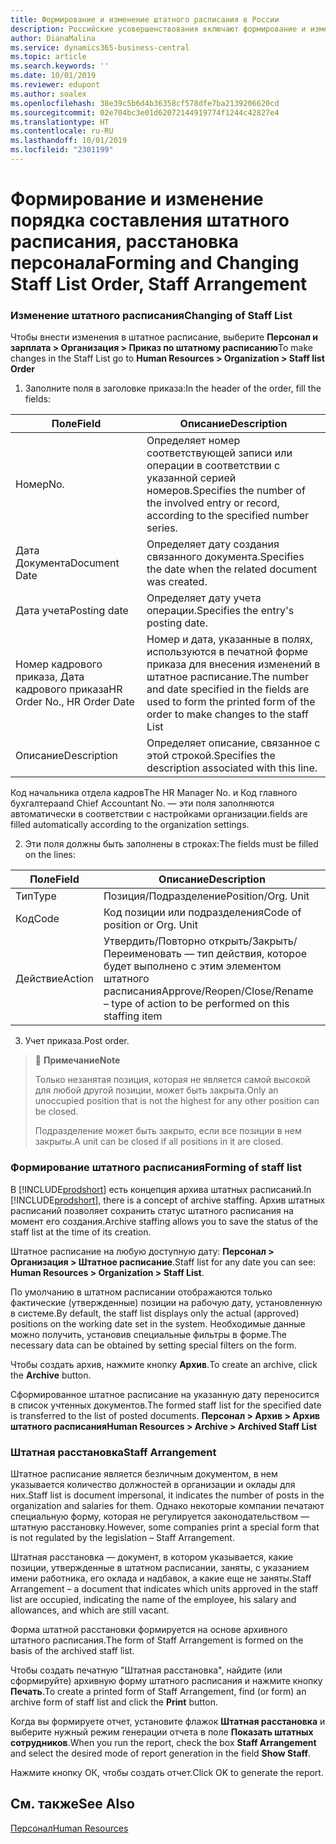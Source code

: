 ```yaml
---
title: Формирование и изменение штатного расписания в России
description: Российские усовершенствования включают формирование и изменение штатного расписания.
author: DianaMalina
ms.service: dynamics365-business-central
ms.topic: article
ms.search.keywords: ''
ms.date: 10/01/2019
ms.reviewer: edupont
ms.author: soalex
ms.openlocfilehash: 38e39c5b6d4b36358cf578dfe7ba2139206620cd
ms.sourcegitcommit: 02e704bc3e01d62072144919774f1244c42827e4
ms.translationtype: HT
ms.contentlocale: ru-RU
ms.lasthandoff: 10/01/2019
ms.locfileid: "2301199"
---
```

# <a name="forming-and-changing-staff-list-order-staff-arrangement"></a><span data-ttu-id="901af-103">Формирование и изменение порядка составления штатного расписания, расстановка персонала</span><span class="sxs-lookup"><span data-stu-id="901af-103">Forming and Changing Staff List Order, Staff Arrangement</span></span>

### <a name="changing-of-staff-list"></a><span data-ttu-id="901af-104">Изменение штатного расписания</span><span class="sxs-lookup"><span data-stu-id="901af-104">Changing of Staff List</span></span> 

<span data-ttu-id="901af-105">Чтобы внести изменения в штатное расписание, выберите **Персонал и зарплата > Организация > Приказ по штатному расписанию**</span><span class="sxs-lookup"><span data-stu-id="901af-105">To make changes in the Staff List  go to **Human Resources > Organization > Staff list Order**</span></span> 

1. <span data-ttu-id="901af-106">Заполните поля в заголовке приказа:</span><span class="sxs-lookup"><span data-stu-id="901af-106">In the header of the order, fill the fields:</span></span>

| <span data-ttu-id="901af-107">Поле</span><span class="sxs-lookup"><span data-stu-id="901af-107">Field</span></span>                       | <span data-ttu-id="901af-108">Описание</span><span class="sxs-lookup"><span data-stu-id="901af-108">Description</span></span>                                                  |
| --------------------------- | ------------------------------------------------------------ |
| <span data-ttu-id="901af-109">Номер</span><span class="sxs-lookup"><span data-stu-id="901af-109">No.</span></span>                         | <span data-ttu-id="901af-110">Определяет номер соответствующей записи или операции в соответствии с указанной серией номеров.</span><span class="sxs-lookup"><span data-stu-id="901af-110">Specifies the number of the involved entry or record, according to the specified number series.</span></span> |
| <span data-ttu-id="901af-111">Дата Документа</span><span class="sxs-lookup"><span data-stu-id="901af-111">Document Date</span></span>               | <span data-ttu-id="901af-112">Определяет дату создания связанного документа.</span><span class="sxs-lookup"><span data-stu-id="901af-112">Specifies the date when the related document was created.</span></span>    |
| <span data-ttu-id="901af-113">Дата учета</span><span class="sxs-lookup"><span data-stu-id="901af-113">Posting date</span></span>                | <span data-ttu-id="901af-114">Определяет дату учета операции.</span><span class="sxs-lookup"><span data-stu-id="901af-114">Specifies the entry's posting date.</span></span>                          |
| <span data-ttu-id="901af-115">Номер кадрового приказа, Дата кадрового приказа</span><span class="sxs-lookup"><span data-stu-id="901af-115">HR Order No., HR Order Date</span></span> | <span data-ttu-id="901af-116">Номер и дата, указанные в полях, используются в печатной форме приказа для внесения изменений в штатное расписание.</span><span class="sxs-lookup"><span data-stu-id="901af-116">The number and date specified in the fields are used to form the printed form of the order to make changes to the staff List</span></span> |
| <span data-ttu-id="901af-117">Описание</span><span class="sxs-lookup"><span data-stu-id="901af-117">Description</span></span>                 | <span data-ttu-id="901af-118">Определяет описание, связанное с этой строкой.</span><span class="sxs-lookup"><span data-stu-id="901af-118">Specifies the description associated with this line.</span></span>         |

<span data-ttu-id="901af-119">Код начальника отдела кадров</span><span class="sxs-lookup"><span data-stu-id="901af-119">The HR Manager No.</span></span> <span data-ttu-id="901af-120">и Код главного бухгалтера</span><span class="sxs-lookup"><span data-stu-id="901af-120">and Chief Accountant No.</span></span> <span data-ttu-id="901af-121">— эти поля заполняются автоматически в соответствии с настройками организации.</span><span class="sxs-lookup"><span data-stu-id="901af-121">fields are filled automatically according to the organization settings.</span></span>

2. <span data-ttu-id="901af-122">Эти поля должны быть заполнены в строках:</span><span class="sxs-lookup"><span data-stu-id="901af-122">The fields must be filled on the lines:</span></span>

| <span data-ttu-id="901af-123">Поле</span><span class="sxs-lookup"><span data-stu-id="901af-123">Field</span></span>  | <span data-ttu-id="901af-124">Описание</span><span class="sxs-lookup"><span data-stu-id="901af-124">Description</span></span>                                                  |
| ------ | ------------------------------------------------------------ |
| <span data-ttu-id="901af-125">Тип</span><span class="sxs-lookup"><span data-stu-id="901af-125">Type</span></span>   | <span data-ttu-id="901af-126">Позиция/Подразделение</span><span class="sxs-lookup"><span data-stu-id="901af-126">Position/Org. Unit</span></span>                                           |
| <span data-ttu-id="901af-127">Код</span><span class="sxs-lookup"><span data-stu-id="901af-127">Code</span></span>   | <span data-ttu-id="901af-128">Код позиции или подразделения</span><span class="sxs-lookup"><span data-stu-id="901af-128">Code of position or Org. Unit</span></span>                                |
| <span data-ttu-id="901af-129">Действие</span><span class="sxs-lookup"><span data-stu-id="901af-129">Action</span></span> | <span data-ttu-id="901af-130">Утвердить/Повторно открыть/Закрыть/Переименовать — тип действия, которое будет выполнено с этим элементом штатного расписания</span><span class="sxs-lookup"><span data-stu-id="901af-130">Approve/Reopen/Close/Rename – type of action to be performed on this staffing item</span></span> |

3. <span data-ttu-id="901af-131">Учет приказа.</span><span class="sxs-lookup"><span data-stu-id="901af-131">Post order.</span></span>

> :speech_balloon: <span data-ttu-id="901af-132">**Примечание**</span><span class="sxs-lookup"><span data-stu-id="901af-132">**Note**</span></span>
>
> <span data-ttu-id="901af-133">Только незанятая позиция, которая не является самой высокой для любой другой позиции, может быть закрыта.</span><span class="sxs-lookup"><span data-stu-id="901af-133">Only an unoccupied position that is not the highest for any other position can be closed.</span></span> 
>
> <span data-ttu-id="901af-134">Подразделение может быть закрыто, если все позиции в нем закрыты.</span><span class="sxs-lookup"><span data-stu-id="901af-134">A unit can be closed if all positions in it are closed.</span></span>

### <a name="forming-of-staff-list"></a><span data-ttu-id="901af-135">Формирование штатного расписания</span><span class="sxs-lookup"><span data-stu-id="901af-135">Forming of staff list</span></span>

<span data-ttu-id="901af-136">В [!INCLUDE[prodshort](../../includes/prodshort.md)] есть концепция архива штатных расписаний.</span><span class="sxs-lookup"><span data-stu-id="901af-136">In [!INCLUDE[prodshort](../../includes/prodshort.md)], there is a concept of archive staffing.</span></span> <span data-ttu-id="901af-137">Архив штатных расписаний позволяет сохранить статус штатного расписания на момент его создания.</span><span class="sxs-lookup"><span data-stu-id="901af-137">Archive staffing allows you to save the status of the staff list at the time of its creation.</span></span> 

<span data-ttu-id="901af-138">Штатное расписание на любую доступную дату: **Персонал > Организация > Штатное расписание**.</span><span class="sxs-lookup"><span data-stu-id="901af-138">Staff list for any date you can see: **Human Resources > Organization > Staff List**.</span></span> 

<span data-ttu-id="901af-139">По умолчанию в штатном расписании отображаются только фактические (утвержденные) позиции на рабочую дату, установленную в системе.</span><span class="sxs-lookup"><span data-stu-id="901af-139">By default, the staff list displays only the actual (approved) positions on the working date set in the system.</span></span> <span data-ttu-id="901af-140">Необходимые данные можно получить, установив специальные фильтры в форме.</span><span class="sxs-lookup"><span data-stu-id="901af-140">The necessary data can be obtained by setting special filters on the form.</span></span> 

<span data-ttu-id="901af-141">Чтобы создать архив, нажмите кнопку **Архив**.</span><span class="sxs-lookup"><span data-stu-id="901af-141">To create an archive, click the **Archive** button.</span></span> 

<span data-ttu-id="901af-142">Сформированное штатное расписание на указанную дату переносится в список учтенных документов.</span><span class="sxs-lookup"><span data-stu-id="901af-142">The formed staff list for the specified date is transferred to the list of posted documents.</span></span> <span data-ttu-id="901af-143">**Персонал > Архив > Архив штатного расписания**</span><span class="sxs-lookup"><span data-stu-id="901af-143">**Human Resources > Archive > Archived Staff List**</span></span>

### <a name="staff-arrangement"></a><span data-ttu-id="901af-144">Штатная расстановка</span><span class="sxs-lookup"><span data-stu-id="901af-144">Staff Arrangement</span></span>

<span data-ttu-id="901af-145">Штатное расписание является безличным документом, в нем указывается количество должностей в организации и оклады для них.</span><span class="sxs-lookup"><span data-stu-id="901af-145">Staff list is document impersonal, it indicates the number of posts in the organization and salaries for them.</span></span> <span data-ttu-id="901af-146">Однако некоторые компании печатают специальную форму, которая не регулируется законодательством — штатную расстановку.</span><span class="sxs-lookup"><span data-stu-id="901af-146">However, some companies print a special form that is not regulated by the legislation – Staff Arrangement.</span></span> 

<span data-ttu-id="901af-147">Штатная расстановка — документ, в котором указывается, какие позиции, утвержденные в штатном расписании, заняты, с указанием имени работника, его оклада и надбавок, а какие еще не заняты.</span><span class="sxs-lookup"><span data-stu-id="901af-147">Staff Arrangement – a document that indicates which units approved in the staff list are occupied, indicating the name of the employee, his salary and allowances, and which are still vacant.</span></span> 

<span data-ttu-id="901af-148">Форма штатной расстановки формируется на основе архивного штатного расписания.</span><span class="sxs-lookup"><span data-stu-id="901af-148">The form of  Staff Arrangement is formed on the basis of the archived staff list.</span></span> 

<span data-ttu-id="901af-149">Чтобы создать печатную "Штатная расстановка", найдите (или сформируйте) архивную форму штатного расписания и нажмите кнопку **Печать**.</span><span class="sxs-lookup"><span data-stu-id="901af-149">To create a printed form of Staff Arrangement, find (or form) an archive form of staff list and click the **Print** button.</span></span>

<span data-ttu-id="901af-150">Когда вы формируете отчет, установите флажок **Штатная расстановка** и выберите нужный режим генерации отчета в поле **Показать штатных сотрудников**.</span><span class="sxs-lookup"><span data-stu-id="901af-150">When you run the report, check the box **Staff Arrangement** and select the desired mode of report generation in the field **Show Staff**.</span></span>

<span data-ttu-id="901af-151">Нажмите кнопку ОК, чтобы создать отчет.</span><span class="sxs-lookup"><span data-stu-id="901af-151">Click OK to generate the report.</span></span>

## <a name="see-also"></a><span data-ttu-id="901af-152">См. также</span><span class="sxs-lookup"><span data-stu-id="901af-152">See Also</span></span>

[<span data-ttu-id="901af-153">Персонал</span><span class="sxs-lookup"><span data-stu-id="901af-153">Human Resources</span></span>](Human-Resources.md)
